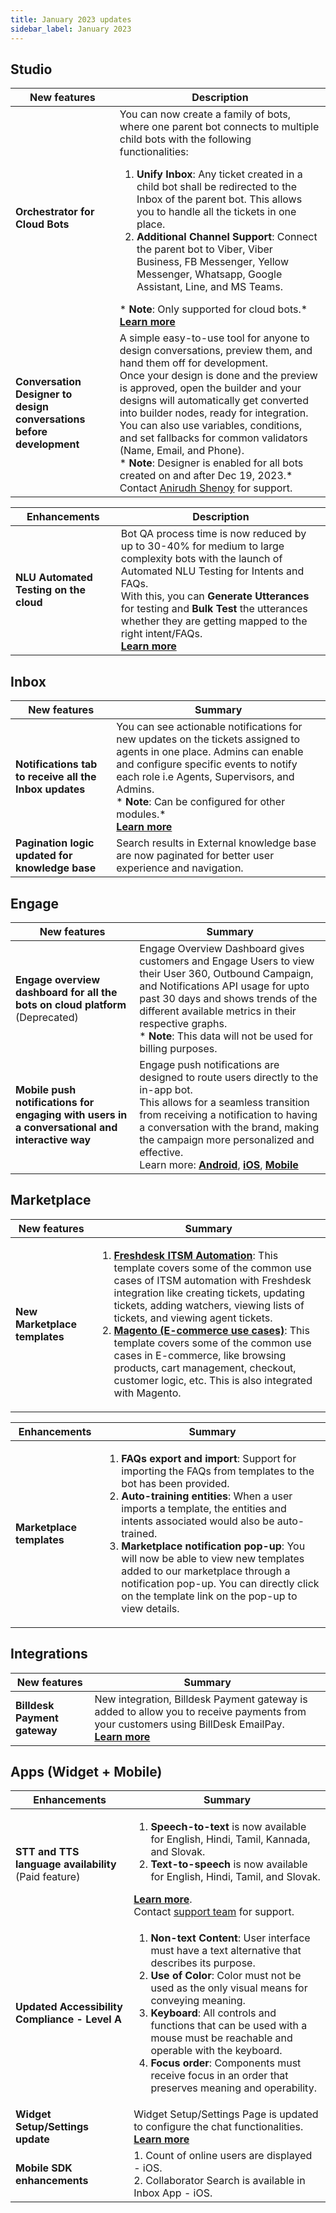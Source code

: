 ```yaml
---
title: January 2023 updates
sidebar_label: January 2023
---
```




## Studio 


| New features | Description | 
| -------- | -------- | 
| **Orchestrator for Cloud Bots** <br/> | You can now create a family of bots, where one parent bot connects to multiple child bots with the following functionalities: <br/> <ol><li> **Unify Inbox**: Any ticket created in a child bot shall be redirected to the Inbox of the parent bot. This allows you to handle all the tickets in one place.<br/></li><li>**Additional Channel Support**: Connect the parent bot to Viber, Viber Business, FB Messenger, Yellow Messenger, Whatsapp, Google Assistant, Line, and MS Teams.</li></ol>   * **Note**: Only supported for cloud bots.* <br/>[**Learn more**](https://docs.yellow.ai/docs/platform_concepts/studio/build/orchestrator)   | 
| **Conversation Designer to <br/>design conversations before development**  | A simple easy-to-use tool for anyone to design conversations, preview them, and  hand them off for development. <br/> Once your design is done and the preview is approved, open the builder and your designs will automatically get converted into builder nodes, ready for integration. <br/> You can also use variables, conditions, and set fallbacks for common validators (Name, Email, and Phone).<br/> * **Note**: Designer is enabled for all bots created on and after Dec 19, 2023.* <br/> Contact [Anirudh Shenoy](mailto:anirudh.shenoy@yellow.ai) for support.|

<!-- >  Contact [Anirudh Shenoy](mailto:anirudh.shenoy@yellow.ai) for support. -->

| Enhancements | Description | 
| -------- | -------- | 
| **NLU Automated Testing on the cloud**  | Bot QA process time is now reduced by up to 30-40% for medium to large complexity bots with the launch of Automated NLU Testing for Intents and FAQs. <br/>With this, you can **Generate Utterances** for testing and **Bulk Test** the utterances whether they are getting mapped to the right intent/FAQs. <br/>[**Learn more**](https://docs.yellow.ai/docs/platform_concepts/studio/build/orchestrator) |

<!--
| Studio | Conversation Designer to design conversations before development | Learn more |
| -------- | -------- | ---- |
| **New feature** <br/>*Designer is enabled for all bots created on and after 19th Jan 2023*    | A simple easy-to-use tool for anyone to design conversations, preview them, and  hand them off for development. Once your design is done and the preview is approved, open the builder and your designs will automatically get converted into builder nodes, ready for integration. You can also use variables, conditions, and set fallbacks for common validators (Name, Email, and Phone).| - | 

>  Contact Anirudh Shenoy (anirudh.shenoy@yellow.ai) for support.

-->


## Inbox 

| New features | Summary |
| -------- | -------- |
| **Notifications tab to receive all the Inbox updates**  | You can see actionable notifications for new updates on the tickets assigned to agents in one place. Admins can enable and configure specific events to notify each role i.e Agents, Supervisors, and Admins. <br/>* **Note**: Can be configured for other modules.*   <br/>[**Learn more**](https://docs.yellow.ai/docs/platform_concepts/inbox/inbox-settings/account/notification)     |
| **Pagination logic updated for knowledge base** <br/>  | Search results in External knowledge base are now paginated for better user experience and navigation. |


## Engage



| New features | Summary |
| -------- | -------- |
| **Engage overview dashboard for all the bots on cloud platform** (Deprecated)  |Engage Overview Dashboard gives customers and Engage Users to view their User 360, Outbound Campaign, and Notifications API usage for upto past 30 days and shows trends of the different available metrics in their respective graphs.<br/>* **Note**: This data will not be used for billing purposes. |
| **Mobile push notifications for engaging with users in a conversational and interactive way** | Engage push notifications are designed to route users directly to the in-app bot. <br/>This allows for a seamless transition from receiving a notification to having a conversation with the brand, making the campaign more personalized and effective.<br/> Learn more: [**Android**](https://docs.yellow.ai/docs/platform_concepts/channelConfiguration/android_push), [**iOS**](https://docs.yellow.ai/docs/platform_concepts/channelConfiguration/android_push), [**Mobile**](https://docs.yellow.ai/docs/platform_concepts/engagement/outbound/templates/mobilepush) | 





## Marketplace

| New features | Summary | 
| -------- | -------- | 
| **New Marketplace templates**  |<ol><li> [**Freshdesk ITSM Automation**](https://cloud.yellow.ai/marketplace/dca1d59ce6e964706377341cf239082f): This template covers some of the common use cases of ITSM automation with Freshdesk integration like creating tickets, updating tickets, adding watchers, viewing lists of tickets, and viewing agent tickets.</li> <li>[**Magento (E-commerce use cases)**](https://cloud.yellow.ai/marketplace/5f9cb21beb6a9b8c3de2129b5d9b88ec): This template covers some of the common use cases in E-commerce, like browsing products, cart management, checkout, customer logic, etc. This is also integrated with Magento.</li></ol>| 

| Enhancements | Summary   |
| -------- | -------- |
| **Marketplace templates**   | <ol><li> **FAQs export and import**: Support for importing the FAQs from templates to the bot has been provided.</li> <li>**Auto-training entities**: When a user imports a template, the entities and intents associated would also be auto-trained. </li> <li>**Marketplace notification pop-up**: You will now be able to view new templates added to our marketplace through a notification pop-up. You can directly click on the template link on the pop-up to view details.</li></ol> |








## Integrations



| New features | Summary | 
| -------- | -------- |
| **Billdesk Payment gateway**  | New integration,  Billdesk Payment gateway is added to allow you to receive payments from your customers using BillDesk EmailPay.   <br/>[**Learn more**](https://docs.yellow.ai/docs/platform_concepts/appConfiguration/billdesk-emailpay)    |



## Apps (Widget + Mobile)




| Enhancements | Summary |
| -------- | -------- |
| **STT and TTS language availability** (Paid feature) | <ol><li>**Speech-to-text** is now available for English, Hindi, Tamil, Kannada, and Slovak. </li><li>**Text-to-speech** is now available for English, Hindi, Tamil, and Slovak.</li></ol>[**Learn more**](https://docs.yellow.ai/docs/platform_concepts/channelConfiguration/speech-to-text). <br/> Contact [support team](mailto:support@yellow.ai) for support. |
| **Updated Accessibility Compliance - Level A**  | <ol><li>**Non-text Content**: User interface must have a text alternative that describes its purpose. </li> <li>**Use of Color**: Color must not be used as the only visual means for conveying meaning.</li><li> **Keyboard**: All controls and functions that can be used with a mouse must be reachable and operable with the keyboard.</li><li>**Focus order**: Components must receive focus in an order that preserves meaning and operability.</li></ol> |
| **Widget Setup/Settings update**  | Widget Setup/Settings Page is updated to configure the chat functionalities.<br/>[**Learn more**](https://docs.yellow.ai/docs/platform_concepts/channelConfiguration/web-widget)     |  | 
| **Mobile SDK enhancements**  |  1. Count of online users are displayed - iOS. <br/> 2. Collaborator Search is available in Inbox App - iOS.|

